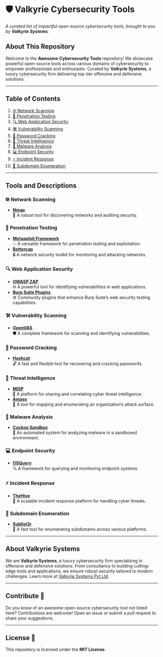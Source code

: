 # 🛡️ Valkyrie Cybersecurity Tools  
*A curated list of impactful open-source cybersecurity tools, brought to you by **Valkyrie Systems**.*

## About This Repository  
Welcome to the **Awesome Cybersecurity Tools** repository! We showcase powerful open-source tools across various domains of cybersecurity to empower professionals and enthusiasts. Curated by **Valkyrie Systems**, a luxury cybersecurity firm delivering top-tier offensive and defensive solutions.  

---

## Table of Contents  
1. [🌐 Network Scanning](#network-scanning)  
2. [🎯 Penetration Testing](#penetration-testing)  
3. [🔍 Web Application Security](#web-application-security)  
4. [🛠️ Vulnerability Scanning](#vulnerability-scanning)  
5. [🔐 Password Cracking](#password-cracking)  
6. [🌟 Threat Intelligence](#threat-intelligence)  
7. [🧪 Malware Analysis](#malware-analysis)  
8. [💻 Endpoint Security](#endpoint-security)  
9. [⚡ Incident Response](#incident-response)  
10. [🔎 Subdomain Enumeration](#subdomain-enumeration)  

---

## Tools and Descriptions  

### 🌐 Network Scanning  
- **[Nmap](https://github.com/nmap/nmap)**  
  🔎 A robust tool for discovering networks and auditing security.  

### 🎯 Penetration Testing  
- **[Metasploit Framework](https://github.com/rapid7/metasploit-framework)**  
  💥 A versatile framework for penetration testing and exploitation.  
- **[Bettercap](https://github.com/bettercap/bettercap)**  
  🔒 A network security toolkit for monitoring and attacking networks.  

### 🔍 Web Application Security  
- **[OWASP ZAP](https://github.com/zaproxy/zaproxy)**  
  🌐 A powerful tool for identifying vulnerabilities in web applications.  
- **[Burp Suite Plugins](https://github.com/silentsignal/burp-suite-plugins)**  
  ⚙️ Community plugins that enhance Burp Suite’s web security testing capabilities.  

### 🛠️ Vulnerability Scanning  
- **[OpenVAS](https://github.com/greenbone/openvas)**  
  🛡️ A complete framework for scanning and identifying vulnerabilities.  

### 🔐 Password Cracking  
- **[Hashcat](https://github.com/hashcat/hashcat)**  
  🔓 A fast and flexible tool for recovering and cracking passwords.  

### 🌟 Threat Intelligence  
- **[MISP](https://github.com/MISP/MISP)**  
  🧠 A platform for sharing and correlating cyber threat intelligence.  
- **[Amass](https://github.com/owasp-amass/amass)**  
  🌌 A tool for mapping and enumerating an organization’s attack surface.  

### 🧪 Malware Analysis  
- **[Cuckoo Sandbox](https://github.com/cuckoosandbox/cuckoo)**  
  🐤 An automated system for analyzing malware in a sandboxed environment.  

### 💻 Endpoint Security  
- **[OSQuery](https://github.com/osquery/osquery)**  
  🔍 A framework for querying and monitoring endpoint systems.  

### ⚡ Incident Response  
- **[TheHive](https://github.com/TheHive-Project/TheHive)**  
  🚨 A scalable incident response platform for handling cyber threats.  

### 🔎 Subdomain Enumeration  
- **[Sublist3r](https://github.com/aboul3la/Sublist3r)**  
  🔗 A fast tool for enumerating subdomains across various platforms.  

---

## About Valkyrie Systems  
We are **Valkyrie Systems**, a luxury cybersecurity firm specializing in offensive and defensive solutions. From consultancy to building cutting-edge tools and applications, we ensure robust security tailored to modern challenges. Learn more at [Valkyrie Systems Pvt Ltd](https://valsec.cloud/).  

---

## Contribute 🚀  
Do you know of an awesome open-source cybersecurity tool not listed here? Contributions are welcome! Open an issue or submit a pull request to share your suggestions.  

---

## License 📜  
This repository is licensed under the **MIT License**.  
